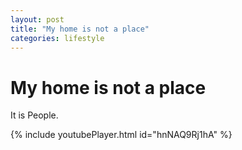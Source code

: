 ```yaml
---
layout: post
title: "My home is not a place"
categories: lifestyle
---
```


# My home is not a place

It is People.

{% include youtubePlayer.html id="hnNAQ9Rj1hA" %}

